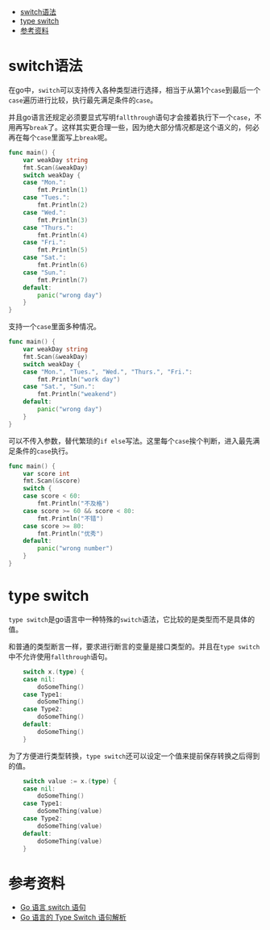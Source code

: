 - [switch语法](#switch语法)
- [type switch](#type-switch)
- [参考资料](#参考资料)

# switch语法

在go中，`switch`可以支持传入各种类型进行选择，相当于从第1个`case`到最后一个`case`遍历进行比较，执行最先满足条件的`case`。

并且go语言还规定必须要显式写明`fallthrough`语句才会接着执行下一个`case`，不用再写`break`了。这样其实更合理一些，因为绝大部分情况都是这个语义的，何必再在每个`case`里面写上`break`呢。

```go
func main() {
	var weakDay string
	fmt.Scan(&weakDay)
	switch weakDay {
	case "Mon.":
		fmt.Println(1)
	case "Tues.":
		fmt.Println(2)
	case "Wed.":
		fmt.Println(3)
	case "Thurs.":
		fmt.Println(4)
	case "Fri.":
		fmt.Println(5)
	case "Sat.":
		fmt.Println(6)
	case "Sun.":
		fmt.Println(7)
	default:
		panic("wrong day")
	}
}
```

支持一个`case`里面多种情况。

```go
func main() {
	var weakDay string
	fmt.Scan(&weakDay)
	switch weakDay {
	case "Mon.", "Tues.", "Wed.", "Thurs.", "Fri.":
		fmt.Println("work day")
	case "Sat.", "Sun.":
		fmt.Println("weakend")
	default:
		panic("wrong day")
	}
}
```

可以不传入参数，替代繁琐的`if else`写法。这里每个`case`挨个判断，进入最先满足条件的`case`执行。

```go
func main() {
	var score int
	fmt.Scan(&score)
	switch {
	case score < 60:
		fmt.Println("不及格")
	case score >= 60 && score < 80:
		fmt.Println("不错")
	case score >= 80:
		fmt.Println("优秀")
	default:
		panic("wrong number")
	}
}
```

# type switch

`type switch`是go语言中一种特殊的`switch`语法，它比较的是类型而不是具体的值。

和普通的类型断言一样，要求进行断言的变量是接口类型的。并且在`type switch`中不允许使用`fallthrough`语句。

```go
	switch x.(type) {
	case nil:
		doSomeThing()
	case Type1:
		doSomeThing()
	case Type2:
		doSomeThing()
	default:
		doSomeThing()
	}
```

为了方便进行类型转换，`type switch`还可以设定一个值来提前保存转换之后得到的值。

```go
	switch value := x.(type) {
	case nil:
		doSomeThing()
	case Type1:
		doSomeThing(value)
	case Type2:
		doSomeThing(value)
	default:
		doSomeThing(value)
	}
```

# 参考资料

- [Go 语言 switch 语句](https://www.runoob.com/go/go-switch-statement.html)
- [Go 语言的 Type Switch 语句解析](https://blog.csdn.net/u012291393/article/details/79244424)
